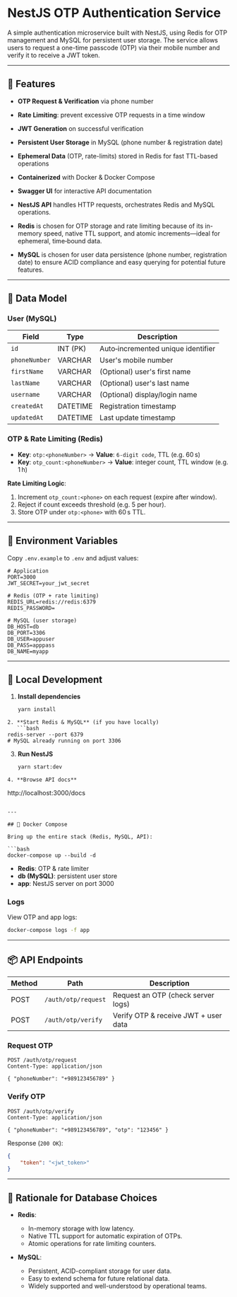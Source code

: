 # NestJS OTP Authentication Service

A simple authentication microservice built with NestJS, using Redis for OTP management and MySQL for persistent user storage. The service allows users to request a one-time passcode (OTP) via their mobile number and verify it to receive a JWT token.

---

## 🎯 Features

- **OTP Request & Verification** via phone number
- **Rate Limiting**: prevent excessive OTP requests in a time window
- **JWT Generation** on successful verification
- **Persistent User Storage** in MySQL (phone number & registration date)
- **Ephemeral Data** (OTP, rate-limits) stored in Redis for fast TTL-based operations
- **Containerized** with Docker & Docker Compose
- **Swagger UI** for interactive API documentation

- **NestJS API** handles HTTP requests, orchestrates Redis and MySQL operations.
- **Redis** is chosen for OTP storage and rate limiting because of its in-memory speed, native TTL support, and atomic increments—ideal for ephemeral, time‑bound data.
- **MySQL** is chosen for user data persistence (phone number, registration date) to ensure ACID compliance and easy querying for potential future features.

---

## 📂 Data Model

### User (MySQL)

| Field         | Type     | Description                        |
| ------------- | -------- | ---------------------------------- |
| `id`          | INT (PK) | Auto‑incremented unique identifier |
| `phoneNumber` | VARCHAR  | User's mobile number               |
| `firstName`   | VARCHAR  | (Optional) user's first name       |
| `lastName`    | VARCHAR  | (Optional) user's last name        |
| `username`    | VARCHAR  | (Optional) display/login name      |
| `createdAt`   | DATETIME | Registration timestamp             |
| `updatedAt`   | DATETIME | Last update timestamp              |

### OTP & Rate Limiting (Redis)

- **Key**: `otp:<phoneNumber>` → **Value**: `6-digit code`, TTL (e.g. 60 s)
- **Key**: `otp_count:<phoneNumber>` → **Value**: integer count, TTL window (e.g. 1 h)

**Rate Limiting Logic**:

1. Increment `otp_count:<phone>` on each request (expire after window).
2. Reject if count exceeds threshold (e.g. 5 per hour).
3. Store OTP under `otp:<phone>` with 60 s TTL.

---

## 🔧 Environment Variables

Copy `.env.example` to `.env` and adjust values:

```dotenv
# Application
PORT=3000
JWT_SECRET=your_jwt_secret

# Redis (OTP + rate limiting)
REDIS_URL=redis://redis:6379
REDIS_PASSWORD=

# MySQL (user storage)
DB_HOST=db
DB_PORT=3306
DB_USER=appuser
DB_PASS=apppass
DB_NAME=myapp
```

---

## 🚀 Local Development

1. **Install dependencies**
    ```bash
    yarn install
    ```

````
2. **Start Redis & MySQL** (if you have locally)
   ```bash
redis-server --port 6379
# MySQL already running on port 3306
````

3. **Run NestJS**
    ```bash
    yarn start:dev
    ```

```
4. **Browse API docs**
```

http://localhost:3000/docs

````

---

## 🐳 Docker Compose

Bring up the entire stack (Redis, MySQL, API):

```bash
docker-compose up --build -d
````

- **Redis**: OTP & rate limiter
- **db (MySQL)**: persistent user store
- **app**: NestJS server on port 3000

### Logs

View OTP and app logs:

```bash
docker-compose logs -f app
```

---

## 📦 API Endpoints

| Method | Path                | Description                          |
| ------ | ------------------- | ------------------------------------ |
| POST   | `/auth/otp/request` | Request an OTP (check server logs)   |
| POST   | `/auth/otp/verify`  | Verify OTP & receive JWT + user data |

### Request OTP

```http
POST /auth/otp/request
Content-Type: application/json

{ "phoneNumber": "+989123456789" }
```

### Verify OTP

```http
POST /auth/otp/verify
Content-Type: application/json

{ "phoneNumber": "+989123456789", "otp": "123456" }
```

Response (`200 OK`):

```json
{
    "token": "<jwt_token>"
}
```

---

## 📖 Rationale for Database Choices

- **Redis**:
    - In-memory storage with low latency.
    - Native TTL support for automatic expiration of OTPs.
    - Atomic operations for rate limiting counters.

- **MySQL**:
    - Persistent, ACID-compliant storage for user data.
    - Easy to extend schema for future relational data.
    - Widely supported and well-understood by operational teams.
